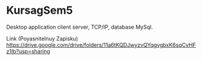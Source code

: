 # KursagSem5

 Desktop application client server, TCP/IP, database MySql.
 
 Link (Poyasnitelnuy Zapisku)
https://drive.google.com/drive/folders/11a6tKQDJwyzvQYqgvgbxK6sqCvHFz1Ib?usp=sharing
 
